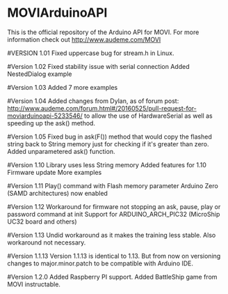 # MOVIArduinoAPI
This is the official repository of the Arduino API for MOVI.
For more information check out http://www.audeme.com/MOVI

#VERSION 1.01
Fixed uppercase bug for stream.h in Linux.

#Version 1.02
Fixed stability issue with serial connection
Added NestedDialog example

#Version 1.03
Added 7 more examples

#Version 1.04
Added changes from Dylan, as of forum post: http://www.audeme.com/forum.html#/20160525/pull-request-for-moviarduinoapi-5233546/
to allow the use of HardwareSerial as well as speeding up the ask() method.

#Version 1.05
Fixed bug in ask(F(<string>)) method that would copy the flashed string back to String memory just for checking if it's greater than zero. Added unparametered ask() function.

#Version 1.10
Library uses less String memory
Added features for 1.10 Firmware update
More examples

#Version 1.11
Play() command with Flash memory parameter
Arduino Zero (SAMD architectures) now enabled

#Version 1.12
Workaround for firmware not stopping an ask, pause, play or password command at init
Support for ARDUINO_ARCH_PIC32 (MicroShip UC32 board and others) 

#Version 1.13
Undid workaround as it makes the training less stable. Also workaround not necessary.

#Version 1.1.13
Version 1.1.13 is identical to 1.13. But from now on versioning changes to major.minor.patch to be compatible with Arduino IDE.

#Version 1.2.0
Added Raspberry PI support. Added BattleShip game from MOVI instructable.
